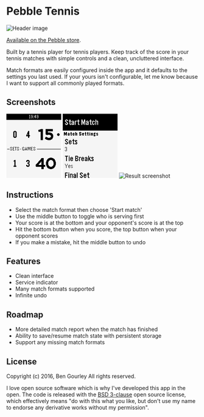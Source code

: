 # Pebble Tennis

![Header image](https://raw.githubusercontent.com/bengourley/pebble-tennis/master/graphics/header-image.png)

[Available on the Pebble store](https://apps.getpebble.com/en_US/application/572a8209381261f35e00000a).

Built by a tennis player for tennis players. Keep track of the score in your tennis matches with simple controls and a clean, uncluttered interface.

Match formats are easily configured inside the app and it defaults to the settings you last used. If your yours isn't configurable, let me know because I want to support all commonly played formats.

## Screenshots

![Match screenshot](https://raw.githubusercontent.com/bengourley/pebble-tennis/master/graphics/screenshot-match.png) ![Menu screenhot](https://raw.githubusercontent.com/bengourley/pebble-tennis/master/graphics/screenshot-menu.png) ![Result screenshot](https://raw.githubusercontent.com/bengourley/pebble-tennis/master/graphics/screenshot-result.png)

## Instructions

- Select the match format then choose 'Start match'
- Use the middle button to toggle who is serving first
- Your score is at the bottom and your opponent's score is at the top
- Hit the bottom button when you score, the top button when your opponent scores
- If you make a mistake, hit the middle button to undo

## Features

- Clean interface
- Service indicator
- Many match formats supported
- Infinite undo

## Roadmap

- More detailed match report when the match has finished
- Ability to save/resume match state with persistent storage
- Support any missing match formats

## License

Copyright (c) 2016, Ben Gourley
All rights reserved.

I love open source software which is why I've developed this app in the open. The
code is released with the [BSD 3-clause](/LICENSE.md) open source license,
which effectively means "do with this what you like, but don't use my name to endorse
any derivative works without my permission".

